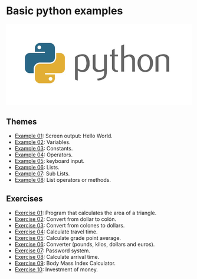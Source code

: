 # Basic python examples

![HCJ](./Img/python.jpg)

## Themes
 - [Example 01](Examples/Example_01/main.py): Screen output: Hello World.
 - [Example 02](Examples/Example_02/main.py): Variables.
 - [Example 03](Examples/Example_03/main.py): Constants.
 - [Example 04](Examples/Example_04/main.py): Operators.
 - [Example 05](Examples/Example_05/main.py): keyboard input.
 - [Example 06](Examples/Example_06/main.py): Lists.
 - [Example 07](Examples/Example_07/main.py): Sub Lists.
 - [Example 08](Examples/Example_08/main.py): List operators or methods.

 ## Exercises
 - [Exercise 01](Exercises/Ex01.py): Program that calculates the area of ​​a triangle.
 - [Exercise 02](Exercises/Ex02.py): Convert from dollar to colón.
 - [Exercise 03](Exercises/Ex03.py): Convert from colones to dollars.
 - [Exercise 04](Exercises/Ex04.py): Calculate travel time.
 - [Exercise 05](Exercises/Ex05.py): Calculate grade point average.
 - [Exercise 06](Exercises/Ex06.py): Converter (pounds, kilos, dollars and euros).
 - [Exercise 07](Exercises/Ex07.py): Password system.
 - [Exercise 08](Exercises/Ex08.py): Calculate arrival time.
 - [Exercise 09](Exercises/Ex09.py): Body Mass Index Calculator.
 - [Exercise 10](Exercises/Ex10.py): Investment of money.